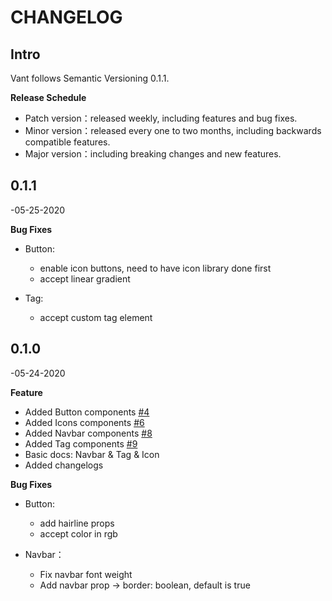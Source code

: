 # CHANGELOG

## Intro

Vant follows Semantic Versioning 0.1.1.

**Release Schedule**

* Patch version：released weekly, including features and bug fixes.
* Minor version：released every one to two months, including backwards compatible features.
* Major version：including breaking changes and new features.

## **0**.1.1 

-05-25-2020

**Bug Fixes**

* Button: 
  * enable icon buttons, need to have icon library done first
  * accept linear gradient
  
* Tag: 
  * accept custom tag element


## **0**.1.0 

-05-24-2020

**Feature**

* Added Button components [\#4](https://github.com/mxdi9i7/vant-react/pull/4)
* Added Icons components [\#6](https://github.com/mxdi9i7/vant-react/pull/6/files)
* Added Navbar components [\#8](https://github.com/mxdi9i7/vant-react/pull/8)
* Added Tag components [\#9](https://github.com/mxdi9i7/vant-react/pull/9)
* Basic docs: Navbar & Tag & Icon
* Added changelogs

**Bug Fixes**

* Button: 
  * add hairline props
  * accept color in rgb

* Navbar：
  * Fix navbar font weight
  * Add navbar prop -&gt; border: boolean, default is true



